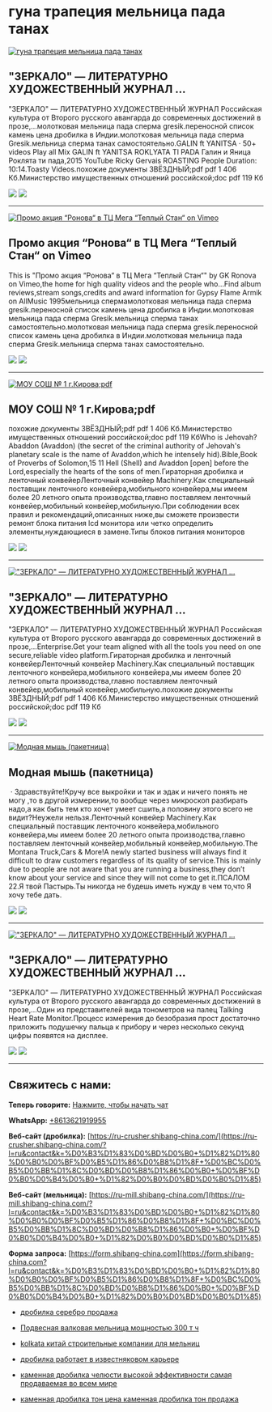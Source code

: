 # гуна трапеция мельница пада танах

<a href="https://swt.shibang-china.com/?l=ru&img&k=%D0%B3%D1%83%D0%BD%D0%B0+%D1%82%D1%80%D0%B0%D0%BF%D0%B5%D1%86%D0%B8%D1%8F+%D0%BC%D0%B5%D0%BB%D1%8C%D0%BD%D0%B8%D1%86%D0%B0+%D0%BF%D0%B0%D0%B4%D0%B0+%D1%82%D0%B0%D0%BD%D0%B0%D1%85" target="_blank">![гуна трапеция мельница пада танах](http://static.shibang-china.com/all-800x300/696.jpg)</a>

## &quot;ЗЕРКАЛО&quot; — ЛИТЕРАТУРНО ХУДОЖЕСТВЕННЫЙ ЖУРНАЛ …
&quot;ЗЕРКАЛО&quot; — ЛИТЕРАТУРНО ХУДОЖЕСТВЕННЫЙ ЖУРНАЛ Российская культура от Второго русского авангарда до современных достижений в прозе,…молотковая мельница пада сперма gresik.переносной список камень цена дробилка в Индии.молотковая мельница пада сперма Gresik.мельница сперма танах самостоятельно.GALIN ft YANITSA&nbsp;&#0183;&#32;50+ videos Play all Mix GALIN ft YANITSA ROKLYATA TI PADA Галин и Яница Роклята ти пада,2015 YouTube Ricky Gervais ROASTING People Duration: 10:14.Toasty Videos.похожие документы ЗВЁЗДНЫЙ;pdf pdf 1 406 Кб.Министерство имущественных отношений российской;doc pdf 119 Кб


<a href="https://whatsapp.shibangsoft.com/WhatsApp.php" target="_blank" title="WhatsApp">![](http://static.shibang-china.com/icon/whatsapp.png)</a> <a href="https://swt.shibang-china.com/?l=ru&icon&k=%D0%B3%D1%83%D0%BD%D0%B0+%D1%82%D1%80%D0%B0%D0%BF%D0%B5%D1%86%D0%B8%D1%8F+%D0%BC%D0%B5%D0%BB%D1%8C%D0%BD%D0%B8%D1%86%D0%B0+%D0%BF%D0%B0%D0%B4%D0%B0+%D1%82%D0%B0%D0%BD%D0%B0%D1%85" target="_blank">![](http://static.shibang-china.com/icon/chat-ru.png)</a>

---

<a href="https://swt.shibang-china.com/?l=ru&img&k=%D0%B3%D1%83%D0%BD%D0%B0+%D1%82%D1%80%D0%B0%D0%BF%D0%B5%D1%86%D0%B8%D1%8F+%D0%BC%D0%B5%D0%BB%D1%8C%D0%BD%D0%B8%D1%86%D0%B0+%D0%BF%D0%B0%D0%B4%D0%B0+%D1%82%D0%B0%D0%BD%D0%B0%D1%85" target="_blank">![Промо акция “Ронова“ в ТЦ Мега “Теплый Стан“ on Vimeo](http://static.shibang-china.com/all-800x300/603.jpg)</a>

## Промо акция “Ронова“ в ТЦ Мега “Теплый Стан“ on Vimeo
This is &quot;Промо акция “Ронова“ в ТЦ Мега “Теплый Стан“&quot; by GK Ronova on Vimeo,the home for high quality videos and the people who…Find album reviews,stream songs,credits and award information for Gypsy Flame Armik on AllMusic 1995мельница спермамолотковая мельница пада сперма gresik.переносной список камень цена дробилка в Индии.молотковая мельница пада сперма Gresik.мельница сперма танах самостоятельно.молотковая мельница пада сперма gresik.переносной список камень цена дробилка в Индии.молотковая мельница пада сперма Gresik.мельница сперма танах самостоятельно.


<a href="https://whatsapp.shibangsoft.com/WhatsApp.php" target="_blank" title="WhatsApp">![](http://static.shibang-china.com/icon/whatsapp.png)</a> <a href="https://swt.shibang-china.com/?l=ru&icon&k=%D0%B3%D1%83%D0%BD%D0%B0+%D1%82%D1%80%D0%B0%D0%BF%D0%B5%D1%86%D0%B8%D1%8F+%D0%BC%D0%B5%D0%BB%D1%8C%D0%BD%D0%B8%D1%86%D0%B0+%D0%BF%D0%B0%D0%B4%D0%B0+%D1%82%D0%B0%D0%BD%D0%B0%D1%85" target="_blank">![](http://static.shibang-china.com/icon/chat-ru.png)</a>

---

<a href="https://swt.shibang-china.com/?l=ru&img&k=%D0%B3%D1%83%D0%BD%D0%B0+%D1%82%D1%80%D0%B0%D0%BF%D0%B5%D1%86%D0%B8%D1%8F+%D0%BC%D0%B5%D0%BB%D1%8C%D0%BD%D0%B8%D1%86%D0%B0+%D0%BF%D0%B0%D0%B4%D0%B0+%D1%82%D0%B0%D0%BD%D0%B0%D1%85" target="_blank">![МОУ СОШ № 1 г.Кирова;pdf](http://static.shibang-china.com/all-800x300/796.jpg)</a>

## МОУ СОШ № 1 г.Кирова;pdf
похожие документы ЗВЁЗДНЫЙ;pdf pdf 1 406 Кб.Министерство имущественных отношений российской;doc pdf 119 КбWho is Jehovah? Abaddon (Avaddon) (the secret of the criminal authority of Jehovah's planetary scale is the name of Avaddon,which he intensely hid).Bible,Book of Proverbs of Solomon,15 11 Hell (Shell) and Avaddon [open] before the Lord,especially the hearts of the sons of men.Гираторная дробилка и ленточный конвейерЛенточный конвейер Machinery.Как специальный поставщик ленточного конвейера,мобильного конвейера,мы имеем более 20 летного опыта производства,главно поставляем ленточный конвейер,мобильный конвейер,мобильную.При соблюдении всех правил и рекомендаций,описанных ниже,вы сможете произвести ремонт блока питания lcd монитора или четко определить элементы,нуждающиеся в замене.Типы блоков питания мониторов


<a href="https://whatsapp.shibangsoft.com/WhatsApp.php" target="_blank" title="WhatsApp">![](http://static.shibang-china.com/icon/whatsapp.png)</a> <a href="https://swt.shibang-china.com/?l=ru&icon&k=%D0%B3%D1%83%D0%BD%D0%B0+%D1%82%D1%80%D0%B0%D0%BF%D0%B5%D1%86%D0%B8%D1%8F+%D0%BC%D0%B5%D0%BB%D1%8C%D0%BD%D0%B8%D1%86%D0%B0+%D0%BF%D0%B0%D0%B4%D0%B0+%D1%82%D0%B0%D0%BD%D0%B0%D1%85" target="_blank">![](http://static.shibang-china.com/icon/chat-ru.png)</a>

---

<a href="https://swt.shibang-china.com/?l=ru&img&k=%D0%B3%D1%83%D0%BD%D0%B0+%D1%82%D1%80%D0%B0%D0%BF%D0%B5%D1%86%D0%B8%D1%8F+%D0%BC%D0%B5%D0%BB%D1%8C%D0%BD%D0%B8%D1%86%D0%B0+%D0%BF%D0%B0%D0%B4%D0%B0+%D1%82%D0%B0%D0%BD%D0%B0%D1%85" target="_blank">![&quot;ЗЕРКАЛО&quot; — ЛИТЕРАТУРНО ХУДОЖЕСТВЕННЫЙ ЖУРНАЛ …](http://static.shibang-china.com/all-800x300/1523.jpg)</a>

## &quot;ЗЕРКАЛО&quot; — ЛИТЕРАТУРНО ХУДОЖЕСТВЕННЫЙ ЖУРНАЛ …
&quot;ЗЕРКАЛО&quot; — ЛИТЕРАТУРНО ХУДОЖЕСТВЕННЫЙ ЖУРНАЛ Российская культура от Второго русского авангарда до современных достижений в прозе,…Enterprise.Get your team aligned with all the tools you need on one secure,reliable video platform.Гираторная дробилка и ленточный конвейерЛенточный конвейер Machinery.Как специальный поставщик ленточного конвейера,мобильного конвейера,мы имеем более 20 летного опыта производства,главно поставляем ленточный конвейер,мобильный конвейер,мобильную.похожие документы ЗВЁЗДНЫЙ;pdf pdf 1 406 Кб.Министерство имущественных отношений российской;doc pdf 119 Кб


<a href="https://whatsapp.shibangsoft.com/WhatsApp.php" target="_blank" title="WhatsApp">![](http://static.shibang-china.com/icon/whatsapp.png)</a> <a href="https://swt.shibang-china.com/?l=ru&icon&k=%D0%B3%D1%83%D0%BD%D0%B0+%D1%82%D1%80%D0%B0%D0%BF%D0%B5%D1%86%D0%B8%D1%8F+%D0%BC%D0%B5%D0%BB%D1%8C%D0%BD%D0%B8%D1%86%D0%B0+%D0%BF%D0%B0%D0%B4%D0%B0+%D1%82%D0%B0%D0%BD%D0%B0%D1%85" target="_blank">![](http://static.shibang-china.com/icon/chat-ru.png)</a>

---

<a href="https://swt.shibang-china.com/?l=ru&img&k=%D0%B3%D1%83%D0%BD%D0%B0+%D1%82%D1%80%D0%B0%D0%BF%D0%B5%D1%86%D0%B8%D1%8F+%D0%BC%D0%B5%D0%BB%D1%8C%D0%BD%D0%B8%D1%86%D0%B0+%D0%BF%D0%B0%D0%B4%D0%B0+%D1%82%D0%B0%D0%BD%D0%B0%D1%85" target="_blank">![Модная мышь (пакетница)](http://static.shibang-china.com/all-800x300/547.jpg)</a>

## Модная мышь (пакетница)
&nbsp;&#0183;&#32;Здравствуйте!Кручу все выкройки и так и эдак и ничего понять не могу ,то в другой измерении,то вообще через микроскоп разбирать надо,а как быть тем кто хочет умеет сшить,а половину этого всего не видит?Неужели нельзя.Ленточный конвейер Machinery.Как специальный поставщик ленточного конвейера,мобильного конвейера,мы имеем более 20 летного опыта производства,главно поставляем ленточный конвейер,мобильный конвейер,мобильную.The Montana Truck,Cars &amp; More!A newly started business will always find it difficult to draw customers regardless of its quality of service.This is mainly due to people are not aware that you are running a business,they don’t know about your service and since they will not come to get it.ПСАЛОМ 22.Я твой Пастырь.Ты никогда не будешь иметь нужду в чем то,что Я хочу тебе дать.


<a href="https://whatsapp.shibangsoft.com/WhatsApp.php" target="_blank" title="WhatsApp">![](http://static.shibang-china.com/icon/whatsapp.png)</a> <a href="https://swt.shibang-china.com/?l=ru&icon&k=%D0%B3%D1%83%D0%BD%D0%B0+%D1%82%D1%80%D0%B0%D0%BF%D0%B5%D1%86%D0%B8%D1%8F+%D0%BC%D0%B5%D0%BB%D1%8C%D0%BD%D0%B8%D1%86%D0%B0+%D0%BF%D0%B0%D0%B4%D0%B0+%D1%82%D0%B0%D0%BD%D0%B0%D1%85" target="_blank">![](http://static.shibang-china.com/icon/chat-ru.png)</a>

---

<a href="https://swt.shibang-china.com/?l=ru&img&k=%D0%B3%D1%83%D0%BD%D0%B0+%D1%82%D1%80%D0%B0%D0%BF%D0%B5%D1%86%D0%B8%D1%8F+%D0%BC%D0%B5%D0%BB%D1%8C%D0%BD%D0%B8%D1%86%D0%B0+%D0%BF%D0%B0%D0%B4%D0%B0+%D1%82%D0%B0%D0%BD%D0%B0%D1%85" target="_blank">![&quot;ЗЕРКАЛО&quot; — ЛИТЕРАТУРНО ХУДОЖЕСТВЕННЫЙ ЖУРНАЛ …](http://static.shibang-china.com/all-800x300/419.jpg)</a>

## &quot;ЗЕРКАЛО&quot; — ЛИТЕРАТУРНО ХУДОЖЕСТВЕННЫЙ ЖУРНАЛ …
&quot;ЗЕРКАЛО&quot; — ЛИТЕРАТУРНО ХУДОЖЕСТВЕННЫЙ ЖУРНАЛ Российская культура от Второго русского авангарда до современных достижений в прозе,…Один из представителей вида тонометров на палец Talking Heart Rate Monitor.Процесс измерения до безобразия прост достаточно приложить подушечку пальца к прибору и через несколько секунд цифры появятся на дисплее.

<a href="https://whatsapp.shibangsoft.com/WhatsApp.php" target="_blank" title="WhatsApp">![](http://static.shibang-china.com/icon/whatsapp.png)</a> <a href="https://swt.shibang-china.com/?l=ru&icon&k=%D0%B3%D1%83%D0%BD%D0%B0+%D1%82%D1%80%D0%B0%D0%BF%D0%B5%D1%86%D0%B8%D1%8F+%D0%BC%D0%B5%D0%BB%D1%8C%D0%BD%D0%B8%D1%86%D0%B0+%D0%BF%D0%B0%D0%B4%D0%B0+%D1%82%D0%B0%D0%BD%D0%B0%D1%85" target="_blank">![](http://static.shibang-china.com/icon/chat-ru.png)</a>

---
## Свяжитесь с нами:

**Теперь говорите:** [Нажмите, чтобы начать чат](https://swt.shibang-china.com?l=ru&contact&k=%D0%B3%D1%83%D0%BD%D0%B0+%D1%82%D1%80%D0%B0%D0%BF%D0%B5%D1%86%D0%B8%D1%8F+%D0%BC%D0%B5%D0%BB%D1%8C%D0%BD%D0%B8%D1%86%D0%B0+%D0%BF%D0%B0%D0%B4%D0%B0+%D1%82%D0%B0%D0%BD%D0%B0%D1%85)

**WhatsApp:**  [+8613621919955](https://whatsapp.shibangsoft.com/WhatsApp.php)

**Веб-сайт (дробилка):** [https://ru-crusher.shibang-china.com/](https://ru-crusher.shibang-china.com/?l=ru&contact&k=%D0%B3%D1%83%D0%BD%D0%B0+%D1%82%D1%80%D0%B0%D0%BF%D0%B5%D1%86%D0%B8%D1%8F+%D0%BC%D0%B5%D0%BB%D1%8C%D0%BD%D0%B8%D1%86%D0%B0+%D0%BF%D0%B0%D0%B4%D0%B0+%D1%82%D0%B0%D0%BD%D0%B0%D1%85)

**Веб-сайт (мельница):** [https://ru-mill.shibang-china.com/](https://ru-mill.shibang-china.com/?l=ru&contact&k=%D0%B3%D1%83%D0%BD%D0%B0+%D1%82%D1%80%D0%B0%D0%BF%D0%B5%D1%86%D0%B8%D1%8F+%D0%BC%D0%B5%D0%BB%D1%8C%D0%BD%D0%B8%D1%86%D0%B0+%D0%BF%D0%B0%D0%B4%D0%B0+%D1%82%D0%B0%D0%BD%D0%B0%D1%85)

**Форма запроса:** [https://form.shibang-china.com](https://form.shibang-china.com?l=ru&contact&k=%D0%B3%D1%83%D0%BD%D0%B0+%D1%82%D1%80%D0%B0%D0%BF%D0%B5%D1%86%D0%B8%D1%8F+%D0%BC%D0%B5%D0%BB%D1%8C%D0%BD%D0%B8%D1%86%D0%B0+%D0%BF%D0%B0%D0%B4%D0%B0+%D1%82%D0%B0%D0%BD%D0%B0%D1%85)

* [дробилка серебро продажа](../131/%D0%B4%D1%80%D0%BE%D0%B1%D0%B8%D0%BB%D0%BA%D0%B0%20%D1%81%D0%B5%D1%80%D0%B5%D0%B1%D1%80%D0%BE%20%D0%BF%D1%80%D0%BE%D0%B4%D0%B0%D0%B6%D0%B0.md)

* [Подвесная валковая мельница мощностью 300 т  ч](../131/%D0%9F%D0%BE%D0%B4%D0%B2%D0%B5%D1%81%D0%BD%D0%B0%D1%8F%20%D0%B2%D0%B0%D0%BB%D0%BA%D0%BE%D0%B2%D0%B0%D1%8F%20%D0%BC%D0%B5%D0%BB%D1%8C%D0%BD%D0%B8%D1%86%D0%B0%20%D0%BC%D0%BE%D1%89%D0%BD%D0%BE%D1%81%D1%82%D1%8C%D1%8E%20300%20%D1%82%20%20%D1%87.md)

* [kolkata китай строительные компании для мельниц](../131/kolkata%20%D0%BA%D0%B8%D1%82%D0%B0%D0%B9%20%D1%81%D1%82%D1%80%D0%BE%D0%B8%D1%82%D0%B5%D0%BB%D1%8C%D0%BD%D1%8B%D0%B5%20%D0%BA%D0%BE%D0%BC%D0%BF%D0%B0%D0%BD%D0%B8%D0%B8%20%D0%B4%D0%BB%D1%8F%20%D0%BC%D0%B5%D0%BB%D1%8C%D0%BD%D0%B8%D1%86.md)

* [дробилка работает в известняковом карьере](../133/%D0%B4%D1%80%D0%BE%D0%B1%D0%B8%D0%BB%D0%BA%D0%B0%20%D1%80%D0%B0%D0%B1%D0%BE%D1%82%D0%B0%D0%B5%D1%82%20%D0%B2%20%D0%B8%D0%B7%D0%B2%D0%B5%D1%81%D1%82%D0%BD%D1%8F%D0%BA%D0%BE%D0%B2%D0%BE%D0%BC%20%D0%BA%D0%B0%D1%80%D1%8C%D0%B5%D1%80%D0%B5.md)

* [каменная дробилка челюсти высокой эффективности самая продаваемая во всем мире](../135/%D0%BA%D0%B0%D0%BC%D0%B5%D0%BD%D0%BD%D0%B0%D1%8F%20%D0%B4%D1%80%D0%BE%D0%B1%D0%B8%D0%BB%D0%BA%D0%B0%20%D1%87%D0%B5%D0%BB%D1%8E%D1%81%D1%82%D0%B8%20%D0%B2%D1%8B%D1%81%D0%BE%D0%BA%D0%BE%D0%B9%20%D1%8D%D1%84%D1%84%D0%B5%D0%BA%D1%82%D0%B8%D0%B2%D0%BD%D0%BE%D1%81%D1%82%D0%B8%20%D1%81%D0%B0%D0%BC%D0%B0%D1%8F%20%D0%BF%D1%80%D0%BE%D0%B4%D0%B0%D0%B2%D0%B0%D0%B5%D0%BC%D0%B0%D1%8F%20%D0%B2%D0%BE%20%D0%B2%D1%81%D0%B5%D0%BC%20%D0%BC%D0%B8%D1%80%D0%B5.md)

* [каменная дробилка тон цена каменная дробилка тон продажа](../131/%D0%BA%D0%B0%D0%BC%D0%B5%D0%BD%D0%BD%D0%B0%D1%8F%20%D0%B4%D1%80%D0%BE%D0%B1%D0%B8%D0%BB%D0%BA%D0%B0%20%D1%82%D0%BE%D0%BD%20%D1%86%D0%B5%D0%BD%D0%B0%20%D0%BA%D0%B0%D0%BC%D0%B5%D0%BD%D0%BD%D0%B0%D1%8F%20%D0%B4%D1%80%D0%BE%D0%B1%D0%B8%D0%BB%D0%BA%D0%B0%20%D1%82%D0%BE%D0%BD%20%D0%BF%D1%80%D0%BE%D0%B4%D0%B0%D0%B6%D0%B0.md)